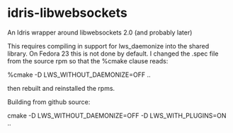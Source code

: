 # idris-libwebsockets
An Idris wrapper around libwebsockets 2.0 (and probably later)

This requires compiling in support for lws_daemonize into the shared library. On Fedora 23 this is not done by default.
I changed the .spec file from the source rpm so that the %cmake clause reads:

%cmake -D LWS_WITHOUT_DAEMONIZE=OFF ..

then rebuilt and reinstalled the rpms.

Building from github source:

cmake -D LWS_WITHOUT_DAEMONIZE=OFF -D LWS_WITH_PLUGINS=ON ..

